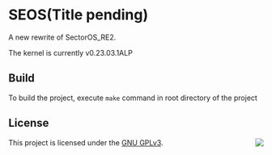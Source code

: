 # SEOS(Title pending)

A new rewrite of SectorOS_RE2.

The kernel is currently v0.23.03.1ALP

## Build

To build the project, execute `make` command in root directory of the project

## License

This project is licensed under the [GNU GPLv3](../COPYING). <img align="right" src="https://www.gnu.org/graphics/gplv3-with-text-136x68.png"></img>
